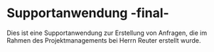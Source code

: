 # Supportanwendung -final-

Dies ist eine Supportanwendung zur Erstellung von Anfragen, die im Rahmen des Projektmanagements bei Herrn Reuter erstellt wurde.
